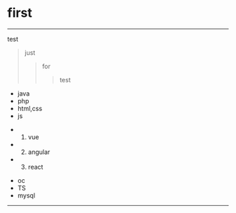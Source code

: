 # first
********
test

>just
>>for
>>>test

+ java
+ php
+ html,css
+ js
 - 1. vue
 - 2. angular
 - 3. react
+ oc
+ TS
+ mysql

---------


